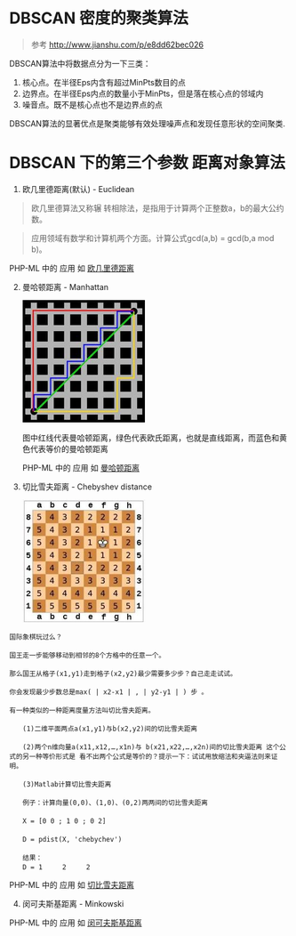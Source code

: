 # DBSCAN  密度的聚类算法

> 参考 http://www.jianshu.com/p/e8dd62bec026

DBSCAN算法中将数据点分为一下三类：

1.  核心点。在半径Eps内含有超过MinPts数目的点
2.  边界点。在半径Eps内点的数量小于MinPts，但是落在核心点的邻域内
3.  噪音点。既不是核心点也不是边界点的点


DBSCAN算法的显著优点是聚类能够有效处理噪声点和发现任意形状的空间聚类.

# DBSCAN 下的第三个参数 距离对象算法

1. 欧几里德距离(默认) - Euclidean

> 欧几里德算法又称辗 转相除法，是指用于计算两个正整数a，b的最大公约数。

> 应用领域有数学和计算机两个方面。计算公式gcd(a,b) = gcd(b,a mod b)。
    
  PHP-ML 中的 应用 如 [欧几里德距离](./euclidean.php)
  
2. 曼哈顿距离 - Manhattan

   ![](./image/mh.jpg)

   图中红线代表曼哈顿距离，绿色代表欧氏距离，也就是直线距离，而蓝色和黄色代表等价的曼哈顿距离
    
   PHP-ML 中的 应用 如 [曼哈顿距离](./euclidean.php)
   
3. 切比雪夫距离 - Chebyshev distance 

    ![](./image/qb.jpg)
    
```
国际象棋玩过么？

国王走一步能够移动到相邻的8个方格中的任意一个。

那么国王从格子(x1,y1)走到格子(x2,y2)最少需要多少步？自己走走试试。

你会发现最少步数总是max( | x2-x1 | , | y2-y1 | ) 步 。

有一种类似的一种距离度量方法叫切比雪夫距离。

　　(1)二维平面两点a(x1,y1)与b(x2,y2)间的切比雪夫距离

　　(2)两个n维向量a(x11,x12,…,x1n)与 b(x21,x22,…,x2n)间的切比雪夫距离 这个公式的另一种等价形式是 看不出两个公式是等价的？提示一下：试试用放缩法和夹逼法则来证明。

　　(3)Matlab计算切比雪夫距离

　　例子：计算向量(0,0)、(1,0)、(0,2)两两间的切比雪夫距离

　　X = [0 0 ; 1 0 ; 0 2]

　　D = pdist(X, 'chebychev')

　　结果：
　　D = 1     2     2

```
  PHP-ML 中的 应用 如 [切比雪夫距离](./euclidean.php)
  
4. 闵可夫斯基距离 - Minkowski

  PHP-ML 中的 应用 如 [闵可夫斯基距离](./euclidean.php)
